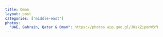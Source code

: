 ```yaml
---
title: Oman
layout: post
categories: ['middle-east']
photos:
  "UAE, Bahrain, Qatar & Oman": https://photos.app.goo.gl/JNskZiponW3fET3r9
---
```

